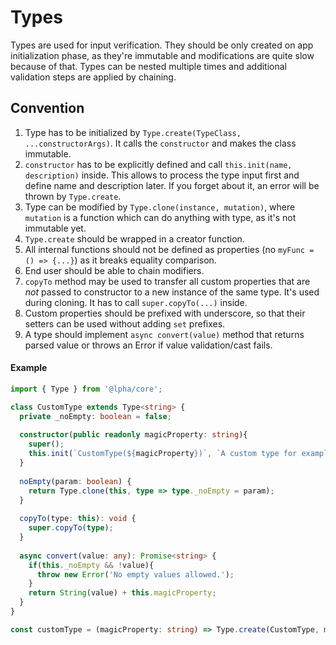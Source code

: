 # Types

Types are used for input verification. They should be only created on app initialization phase, as they're immutable and modifications are quite slow because of that. Types can be nested multiple times and additional validation steps are applied by chaining.

## Convention

1. Type has to be initialized by `Type.create(TypeClass, ...constructorArgs)`. It calls the `constructor` and makes the class immutable.
2. `constructor` has to be explicitly defined and call `this.init(name, description)` inside. This allows to process the type input first and define name and description later. If you forget about it, an error will be thrown by `Type.create`.
2. Type can be modified by `Type.clone(instance, mutation)`, where `mutation` is a function which can do anything with type, as it's not immutable yet.
3. `Type.create` should be wrapped in a creator function.
4. All internal functions should not be defined as properties (no `myFunc = () => {...}`) as it breaks equality comparison.
5. End user should be able to chain modifiers.
6. `copyTo` method may be used to transfer all custom properties that are *not* passed to constructor to a new instance of the same type. It's used during cloning. It has to call `super.copyTo(...)` inside.
7. Custom properties should be prefixed with underscore, so that their setters can be used without adding `set` prefixes.
8. A type should implement `async convert(value)` method that returns parsed value or throws an Error if value validation/cast fails.

#### Example

```typescript
import { Type } from '@lpha/core';

class CustomType extends Type<string> {
  private _noEmpty: boolean = false;
  
  constructor(public readonly magicProperty: string){
    super();
    this.init(`CustomType(${magicProperty})`, `A custom type for example purposes, containing ${magicProperty}.`);
  }
  
  noEmpty(param: boolean) {
    return Type.clone(this, type => type._noEmpty = param);
  }
  
  copyTo(type: this): void {
    super.copyTo(type);
  }
  
  async convert(value: any): Promise<string> {
    if(this._noEmpty && !value){
      throw new Error('No empty values allowed.');
    }
    return String(value) + this.magicProperty;
  }
}

const customType = (magicProperty: string) => Type.create(CustomType, magicProperty);
```
